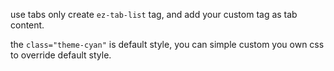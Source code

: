 use tabs only create `ez-tab-list` tag,  and add your custom tag as tab content.</p>
        
the `class="theme-cyan"` is default style, you can simple custom you own css to override default style.

